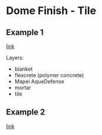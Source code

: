 
# Dome Finish - Tile

## Example 1

[link](https://community.fornobravo.com/forum/good-background-information/brick-oven-photos/407814-36-dome-build-tobermory-ontario)

Layers:

* blanket
* flexcrete (polymer concrete)
* Mapei AqueDefense
* mortar
* tile

## Example 2

[link](https://community.fornobravo.com/forum/pizza-oven-design-and-installation/design-styles-chimneys-and-finish/11570-tile-to-finish-oven-exterior)
